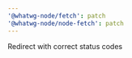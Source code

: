 ```yaml
---
'@whatwg-node/fetch': patch
'@whatwg-node/node-fetch': patch
---
```


Redirect with correct status codes
